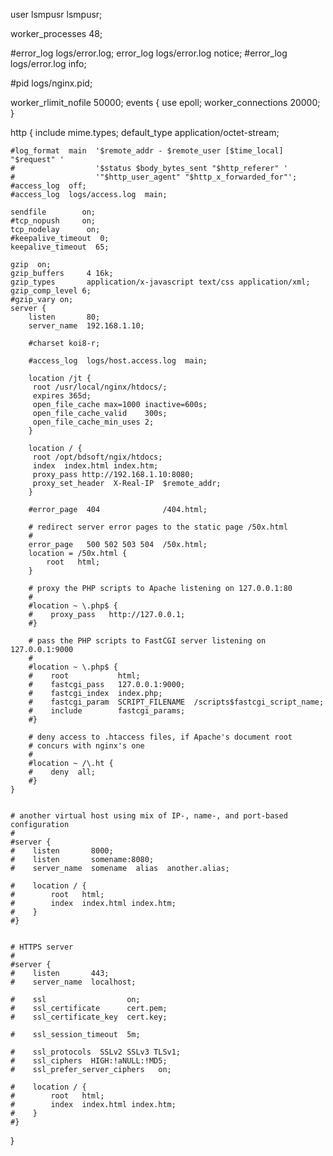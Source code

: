 user  lsmpusr lsmpusr;

worker_processes  48;


#error_log  logs/error.log;
error_log  logs/error.log  notice;
#error_log  logs/error.log  info;

#pid        logs/nginx.pid;


worker_rlimit_nofile 50000;
events {
    use epoll;
    worker_connections  20000;
}


http {
    include       mime.types;
    default_type  application/octet-stream;
   
    #log_format  main  '$remote_addr - $remote_user [$time_local] "$request" '
    #                  '$status $body_bytes_sent "$http_referer" '
    #                  '"$http_user_agent" "$http_x_forwarded_for"';
    #access_log  off; 
    #access_log  logs/access.log  main;

    sendfile        on;
    #tcp_nopush     on;
    tcp_nodelay      on;
    #keepalive_timeout  0;
    keepalive_timeout  65;

    gzip  on;
    gzip_buffers     4 16k;
    gzip_types       application/x-javascript text/css application/xml;
    gzip_comp_level 6;
    #gzip_vary on;
    server {
        listen       80;
        server_name  192.168.1.10;

        #charset koi8-r;

        #access_log  logs/host.access.log  main;

        location /jt {
         root /usr/local/nginx/htdocs/;
         expires 365d;
         open_file_cache max=1000 inactive=600s; 
         open_file_cache_valid    300s; 
         open_file_cache_min_uses 2;
        }

        location / {
         root /opt/bdsoft/ngix/htdocs;
         index  index.html index.htm;
         proxy_pass http://192.168.1.10:8080;
         proxy_set_header  X-Real-IP  $remote_addr;
        }

        #error_page  404              /404.html;

        # redirect server error pages to the static page /50x.html
        #
        error_page   500 502 503 504  /50x.html;
        location = /50x.html {
            root   html;
        }

        # proxy the PHP scripts to Apache listening on 127.0.0.1:80
        #
        #location ~ \.php$ {
        #    proxy_pass   http://127.0.0.1;
        #}

        # pass the PHP scripts to FastCGI server listening on 127.0.0.1:9000
        #
        #location ~ \.php$ {
        #    root           html;
        #    fastcgi_pass   127.0.0.1:9000;
        #    fastcgi_index  index.php;
        #    fastcgi_param  SCRIPT_FILENAME  /scripts$fastcgi_script_name;
        #    include        fastcgi_params;
        #}

        # deny access to .htaccess files, if Apache's document root
        # concurs with nginx's one
        #
        #location ~ /\.ht {
        #    deny  all;
        #}
    }


    # another virtual host using mix of IP-, name-, and port-based configuration
    #
    #server {
    #    listen       8000;
    #    listen       somename:8080;
    #    server_name  somename  alias  another.alias;

    #    location / {
    #        root   html;
    #        index  index.html index.htm;
    #    }
    #}


    # HTTPS server
    #
    #server {
    #    listen       443;
    #    server_name  localhost;

    #    ssl                  on;
    #    ssl_certificate      cert.pem;
    #    ssl_certificate_key  cert.key;

    #    ssl_session_timeout  5m;

    #    ssl_protocols  SSLv2 SSLv3 TLSv1;
    #    ssl_ciphers  HIGH:!aNULL:!MD5;
    #    ssl_prefer_server_ciphers   on;

    #    location / {
    #        root   html;
    #        index  index.html index.htm;
    #    }
    #}

}